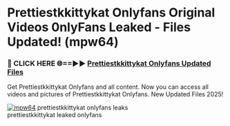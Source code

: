 # Prettiestkkittykat Onlyfans Original Videos 0nlyFans Leaked - Files Updated! (mpw64)

<h3>🔴 CLICK HERE 🌐==►► <a href="https://tinyurl.com/2jnfzry5" rel="nofollow">Prettiestkkittykat Onlyfans Updated Files</a></h3>

Get Prettiestkkittykat Onlyfans and all content. Now you can access all videos and pictures of Prettiestkkittykat Onlyfans. New Updated Files 2025!

[![mpw64](https://i.imgur.com/GyGTBgg.gif)](https://tinyurl.com/2jnfzry5)
prettiestkkittykat onlyfans leaks<br>
prettiestkkittykat leaked onlyfans